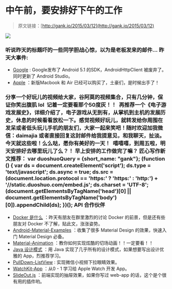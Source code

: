 # 中午前，要安排好下午的工作

> 原文链接：[http://gank.io/2015/03/12](http://gank.io/2015/03/12)

![](http://img1.mydrivers.com/img/20150302/103ead0c5e7046ae87122e91994049f4.jpg)

### 听说昨天的标题吓的一些同学胆战心惊，以为是老板发来的邮件...&nbsp;昨天大事件:

* [Google](http://developer.android.com/about/versions/android) : Google发布了 Android 5.1 的SDK，AndroidHttpClient 被废弃了。同时更新了 Android Studio。
* [Apple](http://store.apple.com/cn/mac) ：新版Macbook 和 Air 已经可以购买了，土豪们，是时候出手了！

### 分享一个好玩儿的视频给大家，谷阿莫的视频集合，只有几分钟，保证你笑出腹肌 lol &nbsp;记着一定要看那个50度灰！！ &nbsp;再推荐一个《电子游戏发展史》，详细介绍了，电子游戏从无到有，从掌机到主机的发展历史，休息的时候看看放松一下。感觉视频好玩儿，就转发给你周围在发呆或者低头玩儿手机的朋友们，大家一起来笑吧！随时欢迎加我微信：daimajia 或者直接回复这封邮件给我提意见，和我聊天，扯淡。今天就这些啦！么么哒，愿你有美好的一天！&nbsp;                                                                        嘻嘻嘻，到周五啦，明天安排好去哪里玩儿了么？！                                                                                            早上安排的工作做完了嘛？                                                                                    匠心写作新文推荐：                                                                                var duoshuoQuery = {short_name: "gank"};    (function () {        var ds = document.createElement('script');        ds.type = 'text/javascript';        ds.async = true;        ds.src = (document.location.protocol == 'https:' ? 'https:' : 'http:') + '//static.duoshuo.com/embed.js';        ds.charset = 'UTF-8';        (document.getElementsByTagName('head')[0]        || document.getElementsByTagName('body')[0]).appendChild(ds);    })();                                API                            合作伙伴                                    

* [Docker 是什么](http://dockerpool.com/static/books/docker_practice/introduction/what.html) ：昨天有朋友在群里激烈的讨论 Docker 的前景，但是还有些朋友对 Docker 不了解，贴此文，涨涨姿势。
* [Android-Material-Examples](https://github.com/saulmm/Android) ：收集了很多 Material Design 的效果，快速入门 Material Design 必备。
* [Material-Animation](https://github.com/lgvalle/Material) ：教你如何实现炫酷的切场动画！！一定要看！！
* [Java 设计模式](https://github.com/iluwatar/java) ：用 Java 实现了几乎所有的设计模式，如果想要写出设计优雅的 App，烈推荐学习。
* [PullDown-ListView](https://github.com/guojunyi/PullDownListView) : 实现微信小视频下拉眼睛效果。
* [WatchKit-App](https://github.com/kostiakoval/WatchKit) ：从0 - 1 学习给&nbsp;Apple Watch 开发 App。
* [SlideOut.js](https://mango.github.io/slideout/) ：前端实现的抽屉效果，如果你写过 web-app 的话，这个是个很有用的插件哟。

